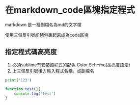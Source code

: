 # 在markdown_code區塊指定程式
markdown 是一種副檔名為md的文字檔

使用三個反引號能夠包裹起來成為code區塊

## 指定程式碼高亮度
1. 必須sublime有安裝該程式的配色 Color Scheme(高亮度語法)
2. 上三個反引號後方輸入程式名稱，或副檔名

```py
print('123')
```

```js
function test(){
    console.log('test')
}
```
